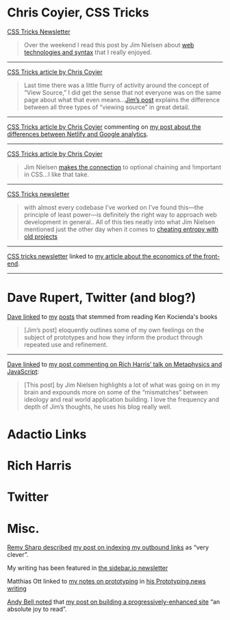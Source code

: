 # Chris Coyier, CSS Tricks

[CSS Tricks Newsletter](https://css-tricks.com/newsletter/213-are-we-just-moving-problems-around/)

> Over the weekend I read this post by Jim Nielsen about [web technologies and syntax](https://blog.jim-nielsen.com/2020/web-technologies-and-syntax/) that I really enjoyed.

---

[CSS Tricks article by Chris Coyier](https://css-tricks.com/defining-view-source/)

> Last time there was a little flurry of activity around the concept of “View Source,” I did get the sense that not everyone was on the same page about what that even means...[Jim’s post](https://blog.jim-nielsen.com/2020/the-meaning-of-view-source/) explains the difference between all three types of “viewing source” in great detail.

---

[CSS Tricks article by Chris Coyier](https://css-tricks.com/comparing-data-in-google-and-netlify-analytics/) commenting on [my post about the differences between Netlify and Google analytics](https://css-tricks.com/comparing-data-in-google-and-netlify-analytics/).

---

[CSS Tricks article by Chris Coyier](https://css-tricks.com/web-technologies-and-syntax/)

> Jim Nielsen [makes the connection](https://blog.jim-nielsen.com/2020/web-technologies-and-syntax/) to optional chaining and !important in CSS...I like that take.

---

[CSS Tricks newsletter](https://css-tricks.com/newsletter/220-the-principle-of-least-power/)

> with almost every codebase I’ve worked on I’ve found this—the principle of least power—is definitely the right way to approach web development in general.. All of this ties neatly into what Jim Nielsen mentioned just the other day when it comes to [cheating entropy with old projects](https://blog.jim-nielsen.com/2020/cheating-entropy-with-native-web-tech/)

---

[CSS tricks newsletter](https://css-tricks.com/newsletter/218-web-components-colorful-design-systems-onboarding-animations/) linked to [my article about the economics of the front-end](https://blog.jim-nielsen.com/2020/economics-of-the-front-end/).

---

# Dave Rupert, Twitter (and blog?)

[Dave linked](https://daverupert.com/2019/04/weeknotes-4/) to [my](https://blog.jim-nielsen.com/2019/the-power-of-prototypes-in-the-creative-process/) [posts](https://blog.jim-nielsen.com/2019/book-notes-creative-selection/) that stemmed from reading Ken Kocienda's books

> [Jim’s post] eloquently outlines some of my own feelings on the subject of prototypes and how they inform the product through repeated use and refinement.

---

[Dave linked](https://daverupert.com/2019/09/weeknotes-9/) to [my post commenting on Rich Harris’ talk on Metaphysics and JavaScript](https://blog.jim-nielsen.com/2019/thoughts-on-rich-harris-talk/):

> [This post] by Jim Nielsen highlights a lot of what was going on in my brain and expounds more on some of the “mismatches” between ideology and real world application building. I love the frequency and depth of Jim’s thoughts, he uses his blog really well.

# Adactio Links

# Rich Harris

# Twitter

# Misc.

[Remy Sharp described](https://remysharp.com/links/2020-09-24-e9aa7591) [my post on indexing my outbound links](https://blog.jim-nielsen.com/2020/indexing-my-blogs-links/) as “very clever”.

My writing has been featured in [the sidebar.io newsletter](https://sidebar.io/domain/blog.jim-nielsen.com)

Matthias Ott linked to [my notes on prototyping](https://blog.jim-nielsen.com/2019/the-power-of-prototypes-in-the-creative-process/) in [his Prototyping.news writing](https://prototyping.news/archive/issue-24)

[Andy Bell noted](https://archive.hankchizljaw.com/feed/page/61/) that [my post on building a progressively-enhanced site](https://blog.jim-nielsen.com/2019/building-a-progressively-enhanced-site/) “an absolute joy to read”.
